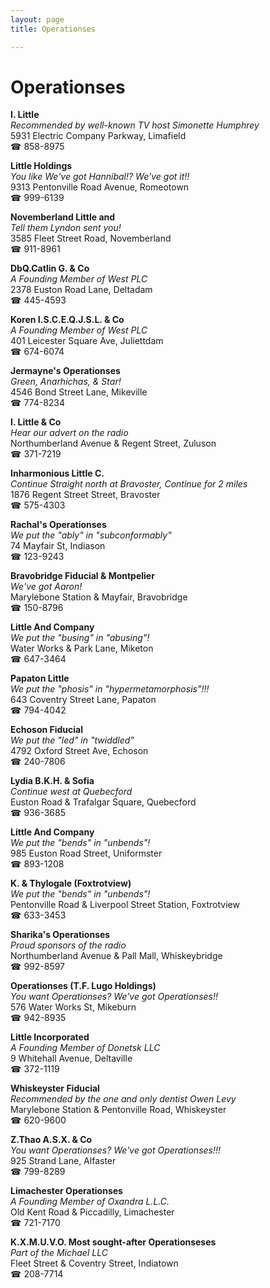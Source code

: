 ```yaml
---
layout: page 
title: Operationses

---
```



# Operationses


 **I. Little**  
_Recommended by well-known TV host Simonette Humphrey_  
5931 Electric Company Parkway, Limafield  
☎ 858-8975

**Little Holdings**  
_You like We've got Hannibal!? We've got it!!_  
9313 Pentonville Road Avenue, Romeotown  
☎ 999-6139

**Novemberland Little and**  
_Tell them Lyndon sent you!_  
3585 Fleet Street Road, Novemberland  
☎ 911-8961

**DbQ.Catlin G. & Co**  
_A Founding Member of West PLC_  
2378 Euston Road Lane, Deltadam  
☎ 445-4593

**Koren I.S.C.E.Q.J.S.L. & Co**  
_A Founding Member of West PLC_  
401 Leicester Square Ave, Juliettdam  
☎ 674-6074

**Jermayne's Operationses**  
_Green, Anarhichas, & Star!_  
4546 Bond Street Lane, Mikeville  
☎ 774-8234

**I. Little & Co**  
_Hear our advert on the radio_  
Northumberland Avenue & Regent Street, Zuluson  
☎ 371-7219

**Inharmonious Little C.**  
_Continue Straight north at Bravoster, Continue for 2 miles_  
1876 Regent Street Street, Bravoster  
☎ 575-4303

**Rachal's Operationses**  
_We put the "ably" in "subconformably"_  
74 Mayfair St, Indiason  
☎ 123-9243

**Bravobridge Fiducial & Montpelier**  
_We've got Aaron!_  
Marylebone Station & Mayfair, Bravobridge  
☎ 150-8796

**Little And Company**  
_We put the "busing" in "abusing"!_  
Water Works & Park Lane, Miketon  
☎ 647-3464

**Papaton Little**  
_We put the "phosis" in "hypermetamorphosis"!!!_  
643 Coventry Street Lane, Papaton  
☎ 794-4042

**Echoson Fiducial**  
_We put the "led" in "twiddled"_  
4792 Oxford Street Ave, Echoson  
☎ 240-7806

**Lydia B.K.H. & Sofia**  
_Continue west at Quebecford_  
Euston Road & Trafalgar Square, Quebecford  
☎ 936-3685

**Little And Company**  
_We put the "bends" in "unbends"!_  
985 Euston Road Street, Uniformster  
☎ 893-1208

**K. & Thylogale (Foxtrotview)**  
_We put the "bends" in "unbends"!_  
Pentonville Road & Liverpool Street Station, Foxtrotview  
☎ 633-3453

**Sharika's Operationses**  
_Proud sponsors of the radio_  
Northumberland Avenue & Pall Mall, Whiskeybridge  
☎ 992-8597

**Operationses (T.F. Lugo Holdings)**  
_You want Operationses? We've got Operationses!!_  
576 Water Works St, Mikeburn  
☎ 942-8935

**Little Incorporated**  
_A Founding Member of Donetsk LLC_  
9 Whitehall Avenue, Deltaville  
☎ 372-1119

**Whiskeyster Fiducial**  
_Recommended by the one and only dentist Owen Levy_  
Marylebone Station & Pentonville Road, Whiskeyster  
☎ 620-9600

**Z.Thao A.S.X. & Co**  
_You want Operationses? We've got Operationses!!!_  
925 Strand Lane, Alfaster  
☎ 799-8289

**Limachester Operationses**  
_A Founding Member of Oxandra L.L.C._  
Old Kent Road & Piccadilly, Limachester  
☎ 721-7170

**K.X.M.U.V.O. Most sought-after Operationseses**  
_Part of the Michael LLC_  
Fleet Street & Coventry Street, Indiatown  
☎ 208-7714

